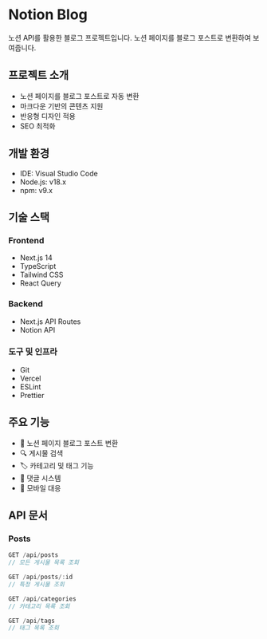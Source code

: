 # Notion Blog

노션 API를 활용한 블로그 프로젝트입니다. 노션 페이지를 블로그 포스트로 변환하여 보여줍니다.

## 프로젝트 소개

- 노션 페이지를 블로그 포스트로 자동 변환
- 마크다운 기반의 콘텐츠 지원
- 반응형 디자인 적용
- SEO 최적화

## 개발 환경

- IDE: Visual Studio Code
- Node.js: v18.x
- npm: v9.x

## 기술 스택

### Frontend

- Next.js 14
- TypeScript
- Tailwind CSS
- React Query

### Backend

- Next.js API Routes
- Notion API

### 도구 및 인프라

- Git
- Vercel
- ESLint
- Prettier

## 주요 기능

- 📝 노션 페이지 블로그 포스트 변환
- 🔍 게시물 검색
- 🏷️ 카테고리 및 태그 기능
- 💬 댓글 시스템
- 📱 모바일 대응

## API 문서

### Posts

```typescript
GET /api/posts
// 모든 게시물 목록 조회

GET /api/posts/:id
// 특정 게시물 조회

GET /api/categories
// 카테고리 목록 조회

GET /api/tags
// 태그 목록 조회
```
